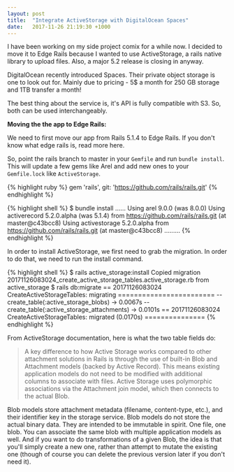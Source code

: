 ```yaml
---
layout: post
title:  "Integrate ActiveStorage with DigitalOcean Spaces"
date:   2017-11-26 21:19:30 +1000
---
```

I have been working on my side project comix for a while now. I decided to move it to Edge Rails because I wanted to use ActiveStorage, a rails native library to upload files. Also, a major 5.2 release is closing in anyway.

DigitalOcean recently introduced Spaces. Their private object storage is one to look out for. Mainly due to pricing - 5$ a month for 250 GB storage and 1TB transfer a month!

The best thing about the service is, it's API is fully compatible with S3. So, both can be used interchangeably.

**Moving the the app to Edge Rails:**

We need to first move our app from Rails 5.1.4 to Edge Rails. If you don't know what edge rails is, read more here.

So, point the rails branch to master in your ```Gemfile``` and run ```bundle install```. This will update a few gems like Arel and add new ones to your ```Gemfile.lock``` like ```ActiveStorage```.

{% highlight ruby %}
gem 'rails', git: 'https://github.com/rails/rails.git'
{% endhighlight %}

{% highlight shell %}
$ bundle install
......
Using arel 9.0.0 (was 8.0.0)
Using activerecord 5.2.0.alpha (was 5.1.4) from https://github.com/rails/rails.git (at master@c43bcc8)
Using activestorage 5.2.0.alpha from https://github.com/rails/rails.git (at master@c43bcc8)
.........
{% endhighlight %}

In order to install ActiveStorage, we first need to grab the migration. In order to do that, we need to run the install command.

{% highlight shell %}
$ rails active_storage:install
Copied migration 20171126083024_create_active_storage_tables.active_storage.rb from active_storage
$ rails db:migrate
== 20171126083024 CreateActiveStorageTables: migrating ========================
-- create_table(:active_storage_blobs)
   -> 0.0067s
-- create_table(:active_storage_attachments)
   -> 0.0101s
== 20171126083024 CreateActiveStorageTables: migrated (0.0170s) ===============
{% endhighlight %}

From ActiveStorage documentation, here is what the two table fields do:

>A key difference to how Active Storage works compared to other attachment solutions in Rails is through the use of built-in Blob and Attachment models (backed by Active Record). This means existing application models do not need to be modified with additional columns to associate with files. Active Storage uses polymorphic associations via the Attachment join model, which then connects to the actual Blob.

Blob models store attachment metadata (filename, content-type, etc.), and their identifier key in the storage service. Blob models do not store the actual binary data. They are intended to be immutable in spirit. One file, one blob. You can associate the same blob with multiple application models as well. And if you want to do transformations of a given Blob, the idea is that you'll simply create a new one, rather than attempt to mutate the existing one (though of course you can delete the previous version later if you don't need it).